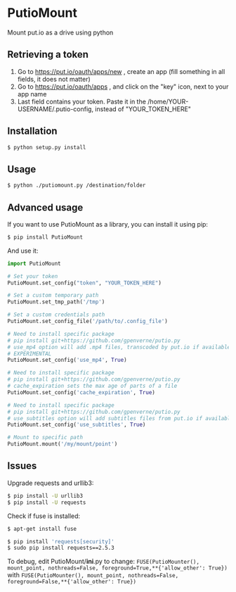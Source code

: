 # PutioMount
Mount put.io as a drive using python

## Retrieving a token
1) Go to https://put.io/oauth/apps/new , create an app (fill something in all fields, it does not matter)  
2) Go to https://put.io/oauth/apps , and click on the "key" icon, next to your app name  
3) Last field contains your token. Paste it in the /home/YOUR-USERNAME/.putio-config, instead of "YOUR_TOKEN_HERE"

## Installation
```bash
$ python setup.py install
```

## Usage
```bash
$ python ./putiomount.py /destination/folder
```

## Advanced usage
If you want to use PutioMount as a library, you can install it using pip:
```bash
$ pip install PutioMount
```

And use it:
```python
import PutioMount

# Set your token
PutioMount.set_config("token", "YOUR_TOKEN_HERE")

# Set a custom temporary path
PutioMount.set_tmp_path('/tmp')

# Set a custom credentials path
PutioMount.set_config_file('/path/to/.config_file')

# Need to install specific package
# pip install git+https://github.com/gpenverne/putio.py
# use_mp4 option will add .mp4 files, transcoded by put.io if available
# EXPERIMENTAL
PutioMount.set_config('use_mp4', True)

# Need to install specific package
# pip install git+https://github.com/gpenverne/putio.py
# cache_expiration sets the max age of parts of a file
PutioMount.set_config('cache_expiration', True)

# Need to install specific package
# pip install git+https://github.com/gpenverne/putio.py
# use_subtitles option will add subtitles files from put.io if available
PutioMount.set_config('use_subtitles', True)

# Mount to specific path
PutioMount.mount('/my/mount/point')
```

## Issues
Upgrade requests and urllib3:
```bash
$ pip install -U urllib3
$ pip install -U requests
```

Check if fuse is installed:
```bash
$ apt-get install fuse
```

```bash
$ pip install 'requests[security]'
$ sudo pip install requests==2.5.3
```

To debug, edit PutioMount/__ini__.py to change:
`FUSE(PutioMounter(), mount_point, nothreads=False, foreground=True,**{'allow_other': True})`
with
`FUSE(PutioMounter(), mount_point, nothreads=False, foreground=False,**{'allow_other': True})`
